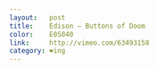 ```yaml
---
layout:   post
title:    Edison – Buttons of Doom
color:    E05040
link:     http://vimeo.com/63493158
category: ❤ing
---
```


<div class="embed" data-url="http://vimeo.com/63493158" data-portrait="false" data-byline="false">

</div>
